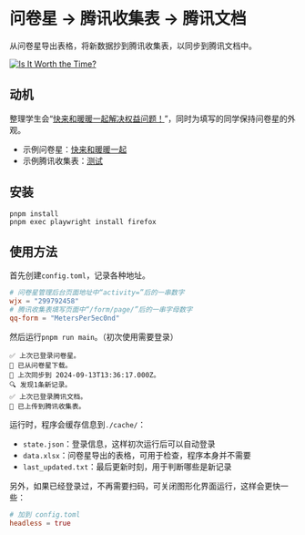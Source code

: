 # 问卷星 → 腾讯收集表 → 腾讯文档

从问卷星导出表格，将新数据抄到腾讯收集表，以同步到腾讯文档中。

[![Is It Worth the Time?](https://imgs.xkcd.com/comics/is_it_worth_the_time.png)](https://www.xkcd.com/1205/)
<!-- https://www.zdic.net/hans/戢 -->

## 动机

整理学生会“[快来和暖暖一起解决权益问题！](https://www.wjx.cn/vm/h07Qc3E.aspx)”，同时为填写的同学保持问卷星的外观。

- 示例问卷星：[快来和暖暖一起](https://www.wjx.cn/vm/rr3ZnVV.aspx)
- 示例腾讯收集表：[测试](https://docs.qq.com/form/page/DT1lWYmlJWkZFZUto)

<!-- 一周更新几次，每学年几十条记录 -->

## 安装

```shell
pnpm install
pnpm exec playwright install firefox
```

## 使用方法

首先创建`config.toml`，记录各种地址。

```toml
# 问卷星管理后台页面地址中“activity=”后的一串数字
wjx = "299792458"
# 腾讯收集表填写页面中“/form/page/”后的一串字母数字
qq-form = "MetersPer5ec0nd"
```

然后运行`pnpm run main`。（初次使用需要登录）

```log
✅ 上次已登录问卷星。
🧾 已从问卷星下载。
📅 上次同步到 2024-09-13T13:36:17.000Z。
🔍 发现1条新记录。
✅ 上次已登录腾讯文档。
🚀 已上传到腾讯收集表。
```

运行时，程序会缓存信息到`./cache/`：

- `state.json`：登录信息，这样初次运行后可以自动登录
- `data.xlsx`：问卷星导出的表格，可用于检查，程序本身并不需要
- `last_updated.txt`：最后更新时刻，用于判断哪些是新记录

另外，如果已经登录过，不再需要扫码，可关闭图形化界面运行，这样会更快一些：

```toml
# 加到 config.toml
headless = true
```
